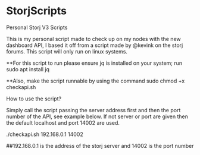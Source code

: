 # StorjScripts
Personal Storj V3 Scripts

This is my personal script made to check up on my nodes with the new dashboard API, I based it off from a script made by @kevink on the storj forums. This script will only run on linux systems. 

**For this script to run please ensure jq is installed on your system; run sudo apt install jq

**Also, make the script runnable by using the command sudo chmod +x checkapi.sh

How to use the script?

Simply call the script passing the server address first and then the port number of the API, see example below. If not server or port are given then the default localhost and port 14002 are used.

./checkapi.sh 192.168.0.1 14002

##192.168.0.1 is the address of the storj server and 14002 is the port number



